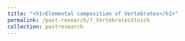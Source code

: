 ```yaml
---
title: "<h1>Elemental composition of Vertebrates</h1>"
permalink: /past-research/7_VertebratesStoich
collection: pastresearch
---
```


